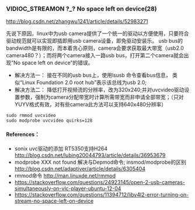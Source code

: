 ### VIDIOC_STREAMON ?_? No space left on device(28)
http://blog.csdn.net/zhangwu1241/article/details/52983271

先说下原因，linux中为usb camera提供了一个统一的驱动以方便使用，只要符合驱动规范就可以实现即插即用usb camera设备，即免驱动安装乐。 usb bus的 bandwidth是有限的，而本着贪心原则，camera会要求获取最大带宽（usb2.0 camera480？）；而将两个camera接入一路usb bus，打开第二个camera就会出现”No space left on device”的错误。
- 解决方法一：
接在不同的usb bus上，使用lsusb 命令查看bus信息， 类似“Linux Foundation 2.0 root hub”表示该总线为usb 2.0;
- 解决方法二：
降低打开视频流的分辨率，改为320x240;并对uvcvideo驱动设置参数，强制为camera分配带宽时计算所需带宽而非申请全部带宽；（只对YUYV格式有效，对有些camera此方法可以支持640x480分辨率） 
```
sudo rmmod uvcvideo 
sudo modprobe uvcvideo quirks=128 
```
#### References：
- sonix uvc驱动的添加 RT5350支持H264 http://blog.csdn.net/lubing20044793/article/details/36953679
- modprobe XXX not found 解决与Depmod命令; insmod/modprobe的区别 http://blog.csdn.net/adaptiver/article/details/6305404
- rmmod命令 http://man.linuxde.net/rmmod
- https://stackoverflow.com/questions/24923145/open-2-usb-cameras-simultaneously-on-vlc-player-ubuntu-12-04
- https://stackoverflow.com/questions/11394712/libv4l2-error-turning-on-stream-no-space-left-on-device
